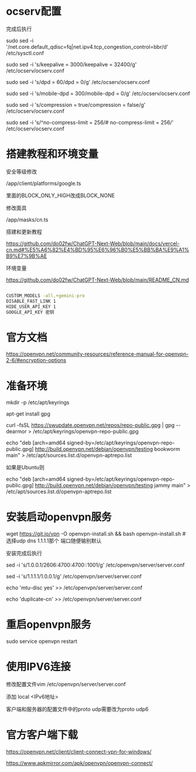 # ocserv配置

完成后执行

sudo sed -i '/net.core.default_qdisc=fq\|net.ipv4.tcp_congestion_control=bbr/d' /etc/sysctl.conf

sudo sed -i 's/keepalive = 3000/keepalive = 32400/g' /etc/ocserv/ocserv.conf

sudo sed -i 's/dpd = 60/dpd = 0/g' /etc/ocserv/ocserv.conf

sudo sed -i 's/mobile-dpd = 300/mobile-dpd = 0/g' /etc/ocserv/ocserv.conf

sudo sed -i 's/compression = true/compression = false/g' /etc/ocserv/ocserv.conf

sudo sed -i 's/^no-compress-limit = 256/# no-compress-limit = 256/' /etc/ocserv/ocserv.conf


# 搭建教程和环境变量

安全等级修改

/app/client/platforms/google.ts

里面的BLOCK_ONLY_HIGH改成BLOCK_NONE

修改面具

/app/masks/cn.ts

搭建和更新教程

https://github.com/do02fw/ChatGPT-Next-Web/blob/main/docs/vercel-cn.md#%E5%A6%82%E4%BD%95%E6%96%B0%E5%BB%BA%E9%A1%B9%E7%9B%AE

环境变量 

https://github.com/do02fw/ChatGPT-Next-Web/blob/main/README_CN.md

```bash

CUSTOM_MODELS -all,+gemini-pro
DISABLE_FAST_LINK 1
HIDE_USER_API_KEY 1
GOOGLE_API_KEY 密钥

```

# 官方文档

https://openvpn.net/community-resources/reference-manual-for-openvpn-2-6/#encryption-options

# 准备环境

mkdir -p /etc/apt/keyrings

apt-get install gpg

curl -fsSL https://swupdate.openvpn.net/repos/repo-public.gpg | gpg --dearmor > /etc/apt/keyrings/openvpn-repo-public.gpg

echo "deb [arch=amd64 signed-by=/etc/apt/keyrings/openvpn-repo-public.gpg] http://build.openvpn.net/debian/openvpn/testing bookworm main" > /etc/apt/sources.list.d/openvpn-aptrepo.list

如果是Ubuntu则

echo "deb [arch=amd64 signed-by=/etc/apt/keyrings/openvpn-repo-public.gpg] http://build.openvpn.net/debian/openvpn/testing jammy main" > /etc/apt/sources.list.d/openvpn-aptrepo.list

# 安装启动openvpn服务

wget https://git.io/vpn -O openvpn-install.sh && bash openvpn-install.sh
             \# 选择udp dns 1.1.1.1那个 端口随便输别默认

安装完成后执行

sed -i 's/1.0.0.1/2606:4700:4700::1001/g' /etc/openvpn/server/server.conf

sed -i 's/1.1.1.1/1.0.0.1/g' /etc/openvpn/server/server.conf

echo 'mtu-disc yes' >> /etc/openvpn/server/server.conf

echo 'duplicate-cn' >> /etc/openvpn/server/server.conf

# 重启openvpn服务

sudo service openvpn restart


# 使用IPV6连接

修改配置文件vim /etc/openvpn/server/server.conf

添加
local <IPv6地址>

客户端和服务器的配置文件中的proto udp需要改为proto udp6

# 官方客户端下载

https://openvpn.net/client/client-connect-vpn-for-windows/

https://www.apkmirror.com/apk/openvpn/openvpn-connect/
